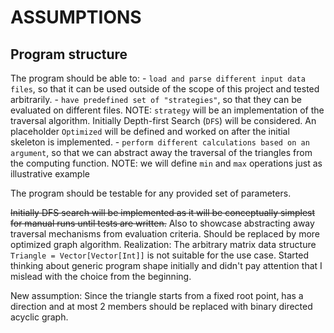# ASSUMPTIONS

## Program structure

The program should be able to:
    - `load and parse different input data files`, so that it can be used outside of the scope of this project and tested arbitrarily.
    - `have predefined set of "strategies"`, so that they can be evaluated on different files.
       NOTE: `strategy` will be an implementation of the traversal algorithm.
        Initially Depth-first Search (`DFS`) will be considered. An placeholder `Optimized` will be defined and worked on after the initial skeleton is implemented. 
    - `perform different calculations based on an argument`, so that we can abstract away the traversal of the triangles from the computing function.
       NOTE: we will define `min` and `max` operations just as illustrative example

The program should be testable for any provided set of parameters.

~~Initially DFS search will be implemented as it will be conceptually simplest for manual runs until tests are written.~~
Also to showcase abstracting away traversal mechanisms from evaluation criteria. Should be replaced by more optimized graph algorithm.
Realization: The arbitrary matrix data structure `Triangle = Vector[Vector[Int]]` is not suitable for the use case.
Started thinking about generic program shape initially and didn't pay attention that I mislead with the choice from the beginning.

New assumption: Since the triangle starts from a fixed root point, has a direction and at most 2 members should be replaced with binary directed acyclic graph.

